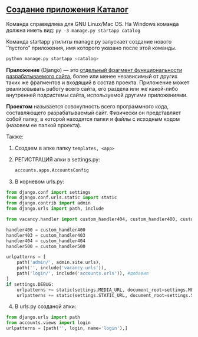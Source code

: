 ## [Создание приложения Каталог](https://developer.mozilla.org/ru/docs/Learn/Server-side/Django/skeleton_website#создание_приложения_каталог)

 Команда справедлива для GNU Linux/Mac OS. На Windows команда должна иметь вид: `py -3 manage.py startapp catalog`

Команда startapp утилиты manage.py запускает создание нового ’’пустого” приложения, имя которого указано после этой команды.

```python
python manage.py startapp <catalog>
```

**Приложение** (Django)  — это <u>отдельный фрагмент функциональности разрабатываемого сайта</u>, более или менее независимый от других таких же фрагментов и входящий в состав проекта. Приложение может реализовывать работу всего сайта, его раздела или же какой-либо внутренней подсистемы сайта, используемой другими приложениями.

**Проектом** называется совокупность всего программного кода, составляющего разрабатываемый сайт. Физически он представляет собой папку, в которой находятся папки и файлы с исходным кодом (назовем ее папкой проекта).

Также:

1. Создаем в апке папку `templates, <app>`

2. РЕГИСТРАЦИЯ апки в settings.py:

   ```python
   accounts.apps.AccountsConfig
   ```

   

3. В корневом urls.py:

```python
from django.conf import settings
from django.conf.urls.static import static
from django.contrib import admin
from django.urls import path, include

from vacancy.handler import custom_handler404, custom_handler400, custom_handler403, custom_handler500

handler400 = custom_handler400
handler403 = custom_handler403
handler404 = custom_handler404
handler500 = custom_handler500

urlpatterns = [
    path('admin/', admin.site.urls),
    path('', include('vacancy.urls')),
    path('login/', include('accounts.urls')), #добавил
]
if settings.DEBUG:
    urlpatterns += static(settings.MEDIA_URL, document_root=settings.MEDIA_ROOT)
    urlpatterns += static(settings.STATIC_URL, document_root=settings.STATIC_ROOT)

```



4. В urls.py созданой апки:

```python
from django.urls import path
from accounts.views import login
urlpatterns = [path('', login, name='login'),]

```



